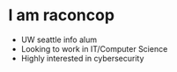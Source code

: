 # I am raconcop
- UW seattle info alum
- Looking to work in IT/Computer Science
- Highly interested in cybersecurity

